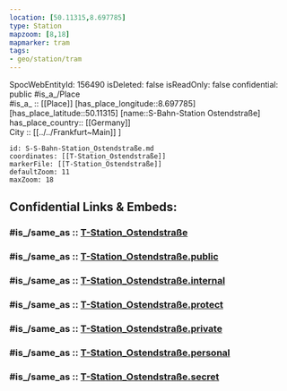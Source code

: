 ```yaml
---
location: [50.11315,8.697785] 
type: Station 
mapzoom: [8,18] 
mapmarker: tram 
tags:
- geo/station/tram
---
```

SpocWebEntityId: 156490
isDeleted: false
isReadOnly: false
confidential: public
#is_a_/Place  
#is_a_ :: [[Place]] 
[has_place_longitude::8.697785] 
[has_place_latitude::50.11315] 
[name::S-Bahn-Station Ostendstraße] 
has_place_country:: [[Germany]]  
City :: [[../../Frankfurt~Main]] ] 


```leaflet
id: S-S-Bahn-Station_Ostendstraße.md
coordinates: [[T-Station_Ostendstraße]] 
markerFile: [[T-Station_Ostendstraße]] 
defaultZoom: 11 
maxZoom: 18
```


## Confidential Links & Embeds: 

### #is_/same_as :: [T-Station_Ostendstraße](/_Standards/Earth/Continent/Europe/Europe~Central/Germany/Germany~West/Hessen/counties~Hessen/Frankfurt~Main/Stations-FFM~T/T-Station_Ostendstraße.md) 

### #is_/same_as :: [T-Station_Ostendstraße.public](/_public/Earth/Continent/Europe/Europe~Central/Germany/Germany~West/Hessen/counties~Hessen/Frankfurt~Main/Stations-FFM~T/T-Station_Ostendstraße.public.md) 

### #is_/same_as :: [T-Station_Ostendstraße.internal](/_internal/Earth/Continent/Europe/Europe~Central/Germany/Germany~West/Hessen/counties~Hessen/Frankfurt~Main/Stations-FFM~T/T-Station_Ostendstraße.internal.md) 

### #is_/same_as :: [T-Station_Ostendstraße.protect](/_protect/Earth/Continent/Europe/Europe~Central/Germany/Germany~West/Hessen/counties~Hessen/Frankfurt~Main/Stations-FFM~T/T-Station_Ostendstraße.protect.md) 

### #is_/same_as :: [T-Station_Ostendstraße.private](/_private/Earth/Continent/Europe/Europe~Central/Germany/Germany~West/Hessen/counties~Hessen/Frankfurt~Main/Stations-FFM~T/T-Station_Ostendstraße.private.md) 

### #is_/same_as :: [T-Station_Ostendstraße.personal](/_personal/Earth/Continent/Europe/Europe~Central/Germany/Germany~West/Hessen/counties~Hessen/Frankfurt~Main/Stations-FFM~T/T-Station_Ostendstraße.personal.md) 

### #is_/same_as :: [T-Station_Ostendstraße.secret](/_secret/Earth/Continent/Europe/Europe~Central/Germany/Germany~West/Hessen/counties~Hessen/Frankfurt~Main/Stations-FFM~T/T-Station_Ostendstraße.secret.md)

